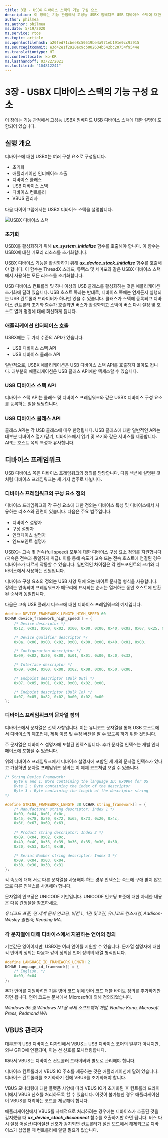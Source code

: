 ```yaml
---
title: 3장 - USBX 디바이스 스택의 기능 구성 요소
description: 이 장에는 기능 관점에서 고성능 USBX 임베디드 USB 디바이스 스택에 대한 설명이 포함되어 있습니다.
author: philmea
ms.author: philmea
ms.date: 5/19/2020
ms.service: rtos
ms.topic: article
ms.openlocfilehash: a20fed71cbee8c50519be4a971eb191e0cc93915
ms.sourcegitcommit: e3d42e1f2920ec9cb002634b542bc20754f9544e
ms.translationtype: HT
ms.contentlocale: ko-KR
ms.lasthandoff: 03/22/2021
ms.locfileid: "104812241"
---
```

# <a name="chapter-3---functional-components-of-usbx-device-stack"></a>3장 - USBX 디바이스 스택의 기능 구성 요소

이 장에는 기능 관점에서 고성능 USBX 임베디드 USB 디바이스 스택에 대한 설명이 포함되어 있습니다.

## <a name="execution-overview"></a>실행 개요

디바이스에 대한 USBX는 여러 구성 요소로 구성됩니다.

- 초기화
- 애플리케이션 인터페이스 호출
- 디바이스 클래스
- USB 디바이스 스택
- 디바이스 컨트롤러
- VBUS 관리자

다음 다이어그램에서는 USBX 디바이스 스택을 설명합니다.

![USBX 디바이스 스택](media/usbx-device-stack/usbx-device-stack.png)

### <a name="initialization"></a>초기화

USBX를 활성화하기 위해 ***ux_system_initialize*** 함수를 호출해야 합니다. 이 함수는 USBX에 대한 메모리 리소스를 초기화합니다.

USBX 디바이스 기능을 활성화하기 위해 ***ux_device_stack_initialize*** 함수를 호출해야 합니다. 이 함수는 ThreadX 스레드, 뮤텍스 및 세마포와 같은 USBX 디바이스 스택에서 사용하는 모든 리소스를 초기화합니다.

USB 디바이스 컨트롤러 및 하나 이상의 USB 클래스를 활성화하는 것은 애플리케이션 초기화에 달려 있습니다. USB 호스트 쪽과는 반대로, 디바이스 쪽에는 언제든지 실행되는 USB 컨트롤러 드라이버가 하나만 있을 수 있습니다. 클래스가 스택에 등록되고 디바이스 컨트롤러 초기화 함수가 호출되면 버스가 활성화되고 스택이 버스 다시 설정 및 호스트 열거 명령에 대해 회신하게 됩니다.

### <a name="application-interface-calls"></a>애플리케이션 인터페이스 호출

USBX에는 두 가지 수준의 API가 있습니다.

- USB 디바이스 스택 API
- USB 디바이스 클래스 API

일반적으로, USBX 애플리케이션은 USB 디바이스 스택 API를 호출하지 않아도 됩니다. 대부분의 애플리케이션은 USB 클래스 API에만 액세스할 수 있습니다.

### <a name="usb-device-stack-apis"></a>USB 디바이스 스택 API

디바이스 스택 API는 클래스 및 디바이스 프레임워크와 같은 USBX 디바이스 구성 요소를 등록하는 일을 담당합니다.

### <a name="usb-device-class-apis"></a>USB 디바이스 클래스 API

클래스 API는 각 USB 클래스에 매우 한정됩니다. USB 클래스에 대한 일반적인 API는 대부분 디바이스 열기/닫기, 디바이스에서 읽기 및 쓰기와 같은 서비스를 제공합니다. API는 호스트 쪽의 특성과 유사합니다.

## <a name="device-framework"></a>디바이스 프레임워크

USB 디바이스 쪽은 디바이스 프레임워크의 정의를 담당합니다. 다음 섹션에 설명된 것처럼 디바이스 프레임워크는 세 가지 범주로 나뉩니다.

### <a name="definition-of-the-components-of-the-device-framework"></a>디바이스 프레임워크의 구성 요소 정의

디바이스 프레임워크의 각 구성 요소에 대한 정의는 디바이스 특성 및 디바이스에서 사용하는 리소스와 관련이 있습니다. 다음은 주요 범주입니다.

- 디바이스 설명자
- 구성 설명자
- 인터페이스 설명자
- 엔드포인트 설명자

USBX는 고속 및 전속(full speed) 모두에 대한 디바이스 구성 요소 정의를 지원합니다(저속은 전속과 동일하게 취급). 이를 통해 속도가 고속 또는 전속 호스트에 연결된 경우 디바이스가 다르게 작동할 수 있습니다. 일반적인 차이점은 각 엔드포인트의 크기와 디바이스에서 사용하는 전원입니다.

디바이스 구성 요소의 정의는 USB 사양 뒤에 오는 바이트 문자열 형식을 사용합니다. 정의는 연속되며 프레임워크가 메모리에 표시되는 순서는 열거하는 동안 호스트에 반환된 순서와 동일합니다.

다음은 고속 USB 플래시 디스크에 대한 디바이스 프레임워크의 예제입니다.

```c
#define DEVICE_FRAMEWORK_LENGTH_HIGH_SPEED 60
UCHAR device_framework_high_speed[] = {
    /* Device descriptor */
    0x12, 0x01, 0x00, 0x02, 0x00, 0x00, 0x00, 0x40, 0x0a, 0x07, 0x25, 0x40, 0x01, 0x00, 0x01, 0x02, 0x03, 0x01,

    /* Device qualifier descriptor */
    0x0a, 0x06, 0x00, 0x02, 0x00, 0x00, 0x00, 0x40, 0x01, 0x00,

    /* Configuration descriptor */
    0x09, 0x02, 0x20, 0x00, 0x01, 0x01, 0x00, 0xc0, 0x32,

    /* Interface descriptor */
    0x09, 0x04, 0x00, 0x00, 0x02, 0x08, 0x06, 0x50, 0x00,

    /* Endpoint descriptor (Bulk Out) */
    0x07, 0x05, 0x01, 0x02, 0x00, 0x02, 0x00,

    /* Endpoint descriptor (Bulk In) */
    0x07, 0x05, 0x82, 0x02, 0x00, 0x02, 0x00
};
```

### <a name="definition-of-the-strings-of-the-device-framework"></a>디바이스 프레임워크의 문자열 정의

디바이스에서 문자열은 선택 사항입니다. 이는 유니코드 문자열을 통해 USB 호스트에서 디바이스의 제조업체, 제품 이름 및 수정 버전을 알 수 있도록 하기 위한 것입니다.

주 문자열은 디바이스 설명자에 포함된 인덱스입니다. 추가 문자열 인덱스는 개별 인터페이스에 포함될 수 있습니다.

위의 디바이스 프레임워크에서 디바이스 설명자에 포함된 세 개의 문자열 인덱스가 있다고 가정하면 문자열 프레임워크 정의는 이 예제 코드처럼 보일 수 있습니다.

```c
/* String Device Framework:
    Byte 0 and 1: Word containing the language ID: 0x0904 for US
    Byte 2 : Byte containing the index of the descriptor
    Byte 3 : Byte containing the length of the descriptor string
*/

#define STRING_FRAMEWORK_LENGTH 38 UCHAR string_framework[] = {
    /* Manufacturer string descriptor: Index 1 */
    0x09, 0x04, 0x01, 0x0c,
    0x45, 0x78, 0x70, 0x72, 0x65, 0x73, 0x20, 0x4c,
    0x6f, 0x67, 0x69, 0x63,

    /* Product string descriptor: Index 2 */
    0x09, 0x04, 0x02, 0x0c,
    0x4D, 0x4C, 0x36, 0x39, 0x36, 0x35, 0x30, 0x30,
    0x20, 0x53, 0x44, 0x4B,

    /* Serial Number string descriptor: Index 3 */
    0x09, 0x04, 0x03, 0x04,
    0x30, 0x30, 0x30, 0x31
};
```

각 속도에 대해 서로 다른 문자열을 사용해야 하는 경우 인덱스는 속도에 구애 받지 않으므로 다른 인덱스를 사용해야 합니다.

문자열의 인코딩은 UNICODE 기반입니다. UNICODE 인코딩 표준에 대한 자세한 내용은 다음 간행물을 참조하세요.

*유니코드 표준, 전 세계 문자 인코딩, 버전 1., 1권 및 2권, 유니코드 컨소시엄, Addison-Wesley 출판사, Reading MA.*

### <a name="definition-of-the-languages-supported-by-the-device-for-each-string"></a>각 문자열에 대해 디바이스에서 지원하는 언어의 정의

기본값은 영어이지만, USBX는 여러 언어를 지원할 수 있습니다. 문자열 설명자에 대한 각 언어의 정의는 다음과 같이 정의된 언어 정의의 배열 형식입니다.

```c
#define LANGUAGE_ID_FRAMEWORK_LENGTH 2
UCHAR language_id_framework[] = {
    /* English. */
    0x09, 0x04
};
```

추가 언어를 지원하려면 기본 영어 코드 뒤에 언어 코드 더블 바이트 정의를 추가하기만 하면 됩니다. 언어 코드는 문서에서 Microsoft에 의해 정의되었습니다.

*Windows 95 및 Windows NT용 국제 소프트웨어 개발, Nadine Kano, Microsoft Press, Redmond WA*

## <a name="vbus-manager"></a>VBUS 관리자

대부분의 USB 디바이스 디자인에서 VBUS는 USB 디바이스 코어의 일부가 아니지만, 외부 GPIO에 연결되며, 이는 선 신호를 모니터링합니다.

따라서 VBUS는 디바이스 컨트롤러 드라이버와 별도로 관리해야 합니다.

디바이스 컨트롤러에 VBUS IO 주소를 제공하는 것은 애플리케이션에 달려 있습니다. 디바이스 컨트롤러를 초기화하기 전에 VBUS를 초기화해야 합니다.

VBUS 모니터링에 대한 플랫폼 사양에 따라 VBUS IO가 초기화된 후 컨트롤러 드라이버에서 VBUS 신호를 처리하도록 할 수 있습니다. 이것이 불가능한 경우 애플리케이션이 VBUS를 처리하는 코드를 제공해야 합니다.

애플리케이션에서 VBUS를 자체적으로 처리하려는 경우에는 디바이스가 추출된 것을 감지했을 때 ***ux_device_stack_disconnect*** 함수를 호출하기만 하면 됩니다. 버스 다시 설정 어설션/디어설션 신호가 감지되면 컨트롤러가 절전 모드에서 해제되므로 디바이스가 삽입될 때 컨트롤러에 알릴 필요가 없습니다.
